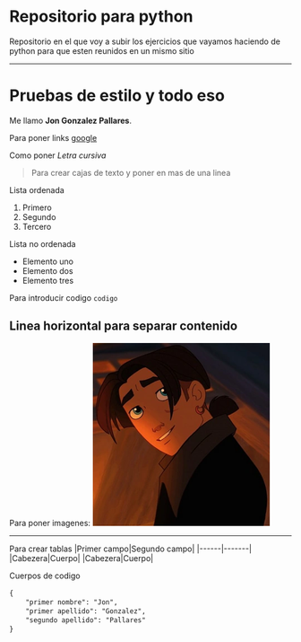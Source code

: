 # Repositorio para python

Repositorio en el que voy a subir los ejercicios que vayamos haciendo de python para que esten reunidos en un mismo sitio


---

# Pruebas de estilo y todo eso


Me llamo **Jon Gonzalez Pallares**.

Para poner links [google](google.com)

Como poner *Letra cursiva*

> Para crear cajas de texto y 
  poner en mas de una linea

Lista ordenada
1. Primero 
2. Segundo 
3. Tercero

Lista no ordenada
- Elemento uno
- Elemento dos
- Elemento tres

Para introducir codigo `codigo`


Linea horizontal para separar contenido
---

Para poner imagenes: ![Jim Hawkins](Imagenes/JimHawkins.png)

---

Para crear tablas
|Primer campo|Segundo campo|
|------|-------|
|Cabezera|Cuerpo|
|Cabezera|Cuerpo|


Cuerpos de codigo
```
{
    "primer nombre": "Jon", 
    "primer apellido": "Gonzalez",
    "segundo apellido": "Pallares"
}
```